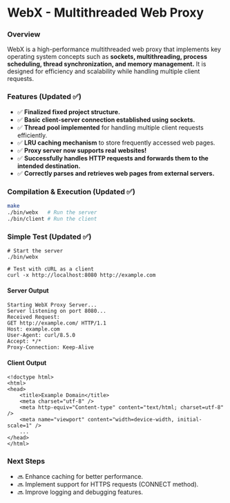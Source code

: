 # WebX - Multithreaded Web Proxy

### Overview
WebX is a high-performance multithreaded web proxy that implements key operating system concepts such as **sockets, multithreading, process scheduling, thread synchronization, and memory management.** It is designed for efficiency and scalability while handling multiple client requests.

### Features (Updated ✅)
- ✅ **Finalized fixed project structure.**  
- ✅ **Basic client-server connection established using sockets.**  
- ✅ **Thread pool implemented** for handling multiple client requests efficiently.  
- ✅ **LRU caching mechanism** to store frequently accessed web pages.  
- ✅ **Proxy server now supports real websites!**  
- ✅ **Successfully handles HTTP requests and forwards them to the intended destination.**  
- ✅ **Correctly parses and retrieves web pages from external servers.**  

### Compilation & Execution (Updated ✅)
```sh
make
./bin/webx   # Run the server
./bin/client # Run the client
```
### Simple Test (Updated ✅)
```
# Start the server
./bin/webx

# Test with cURL as a client
curl -x http://localhost:8080 http://example.com
```
#### Server Output
```
Starting WebX Proxy Server...
Server listening on port 8080...
Received Request:
GET http://example.com/ HTTP/1.1
Host: example.com
User-Agent: curl/8.5.0
Accept: */*
Proxy-Connection: Keep-Alive
```
#### Client Output
```
<!doctype html>
<html>
<head>
    <title>Example Domain</title>
    <meta charset="utf-8" />
    <meta http-equiv="Content-type" content="text/html; charset=utf-8" />
    <meta name="viewport" content="width=device-width, initial-scale=1" />
    ...
</head>
</html>
```
### Next Steps

- 🔜 Enhance caching for better performance.
- 🔜 Implement support for HTTPS requests (CONNECT method).
- 🔜 Improve logging and debugging features.
